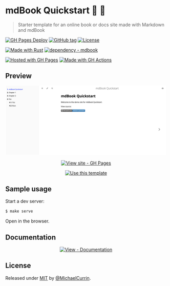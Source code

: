 # mdBook Quickstart 🦀 📙
> Starter template for an online book or docs site made with Markdown and mdBook

<!-- Badges generated with https://michaelcurrin.github.io/badge-generator/ -->

[![GH Pages Deploy](https://github.com/MichaelCurrin/mdbook-quickstart/workflows/GH%20Pages%20Deploy/badge.svg)](https://github.com/MichaelCurrin/mdbook-quickstart/actions/workflows/main.yml?query=workflow:"GH+Pages+Deploy")
[![GitHub tag](https://img.shields.io/github/tag/MichaelCurrin/mdbook-quickstart?include_prereleases=&sort=semver)](https://github.com/MichaelCurrin/mdbook-quickstart/releases/)
[![License](https://img.shields.io/badge/License-MIT-blue)](#license)

[![Made with Rust](https://img.shields.io/badge/Rust-1-blue?logo=rust&logoColor=white)](https://www.rust-lang.org/)
[![dependency - mdbook](https://img.shields.io/badge/dependency-mdbook-blue)](https://rust-lang.github.io/mdBook/)

[![Hosted with GH Pages](https://img.shields.io/badge/Hosted_with-GitHub_Pages-blue?logo=github&logoColor=white)](https://pages.github.com/)
[![Made with GH Actions](https://img.shields.io/badge/CI-GitHub_Actions-blue?logo=github-actions&logoColor=white)](https://github.com/features/actions)


## Preview

<div align="center">
    
<a href="https://michaelcurrin.github.io/mdbook-quickstart/">
    <img src="/sample.png" alt="Sample screenshot" title="Sample screenshot" width="500" />
</a>
    
<br>
    
[![View site - GH Pages](https://img.shields.io/badge/View_site-GH_Pages-blue?style=for-the-badge)](https://michaelcurrin.github.io/mdbook-quickstart/)
    
[![Use this template](https://img.shields.io/badge/Generate-Use_this_template-2ea44f?style=for-the-badge)](https://github.com/MichaelCurrin/mdbook-quickstart/generate)

</div>


## Sample usage

Start a dev server:

```sh
$ make serve
```

Open in the browser.


## Documentation

<div align="center">

[![View - Documentation](https://img.shields.io/badge/View-Documentation-blue?style=for-the-badge)](/docs/)

</div>


## License

Released under [MIT](/LICENSE) by [@MichaelCurrin](https://github.com/MichaelCurrin).
